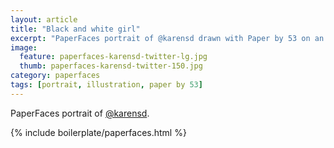 ```yaml
---
layout: article
title: "Black and white girl"
excerpt: "PaperFaces portrait of @karensd drawn with Paper by 53 on an iPad."
image: 
  feature: paperfaces-karensd-twitter-lg.jpg
  thumb: paperfaces-karensd-twitter-150.jpg
category: paperfaces
tags: [portrait, illustration, paper by 53]
---
```


PaperFaces portrait of [@karensd](http://twitter.com/karensd).

{% include boilerplate/paperfaces.html %}